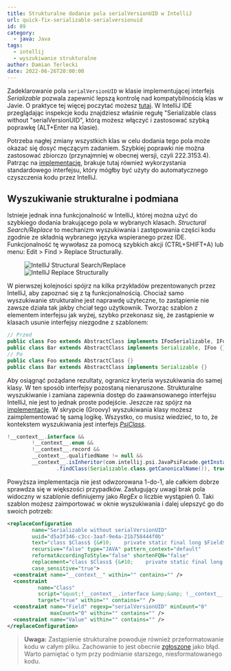 ```yaml
---
title: Strukturalne dodanie pola serialVersionUID w IntelliJ
url: quick-fix-serializable-serialversionuid
id: 89
category:
  - java: Java
tags:
  - intellij
  - wyszukiwanie strukturalne
author: Damian Terlecki
date: 2022-06-26T20:00:00
---
```


Zadeklarowanie pola `serialVersionUID` w klasie implementującej interfejs *Serializable* pozwala zapewnić lepszą kontrolę
nad kompatybilnością klas w Javie. O praktyce tej więcej poczytać możesz [tutaj](https://www.vojtechruzicka.com/explicitly-declare-serialversionuid).
W IntelliJ IDE przeglądając inspekcje kodu znajdziesz właśnie regułę "Serializable class without "serialVersionUID", którą możesz włączyć i zastosować szybką poprawkę (ALT+Enter na klasie).

Potrzeba nagłej zmiany wszystkich klas w celu dodania tego pola może okazać się dosyć męczącym zadaniem. Szybkiej poprawki
nie można zastosować zbiorczo (przynajmniej w obecnej wersji, czyli 222.3153.4). Patrząc na [implementację](https://github.com/JetBrains/intellij-community/blob/idea/222.3153.4/plugins/InspectionGadgets/src/com/siyeh/ig/serialization/SerializableInnerClassHasSerialVersionUIDFieldVisitor.java), 
brakuje tutaj również wykorzystania standardowego interfejsu, który mógłby być użyty do automatycznego czyszczenia kodu przez IntelliJ.

## Wyszukiwanie strukturalne i podmiana


Istnieje jednak inna funkcjonalność w IntelliJ, której można użyć do szybkiego dodania brakującego pola w wybranych klasach. *Structural Search/Replace*
to mechanizm wyszukiwania i zastępowania części kodu zgodnie ze składnią wybranego języka wspieranego przez IDE. Funkcjonalność tę
wywołasz za pomocą szybkich akcji (CTRL+SHIFT+A) lub menu: Edit > Find > Replace Structurally.

<figure class="flex">
<img src="/img/hq/serialversionuid-search-and-replace-structurally.png" alt="IntelliJ Structural Search/Replace" title="IntelliJ Structural Search/Replace">
<img src="/img/hq/replace-structurally-intellij.png" alt="IntelliJ Replace Structurally" title="IntelliJ Replace Structurally">
</figure>

W pierwszej kolejności spójrz na kilka przykładów prezentowanych przez IntelliJ, aby zapoznać się z tą funkcjonalnością.
Chociaż samo wyszukiwanie strukturalne jest naprawdę użyteczne, to zastąpienie nie zawsze działa tak jakby chciał tego użytkownik.
Tworząc szablon z elementem interfejsu jak wyżej, szybko przekonasz się, że zastąpienie w klasach usunie interfejsy niezgodne z szablonem:

```java
// Przed
public class Foo extends AbstractClass implements IFooSerializable, IFoo {}
public class Bar extends AbstractClass implements Serializable, IFoo {}
// Po
public class Foo extends AbstractClass {}
public class Bar extends AbstractClass implements Serializable {}
```

Aby osiągnąć pożądane rezultaty, ogranicz kryteria wyszukiwania do samej klasy. W ten sposób interfejsy pozostaną
nienaruszone. Strukturalne wyszukiwanie i zamiana zapewnia dostęp do zaawansowanego
interfejsu IntelliJ, nie jest to jednak proste podejście. Jeszcze raz spójrz na [implementację](https://github.com/JetBrains/intellij-community/blob/idea/222.3153.4/plugins/InspectionGadgets/src/com/siyeh/ig/serialization/SerializableInnerClassHasSerialVersionUIDFieldVisitor.java).
W skrypcie (Groovy) wyszukiwania klasy możesz zaimplementować tę samą logikę. Wszystko, co musisz wiedzieć, to to, że kontekstem wyszukiwania jest interfejs [*PsiClass*](https://github.com/JetBrains/intellij-community/blob/idea/222.3153.4/java/java-psi-api/src/com/intellij/psi/PsiClass.java).

```groovy
!__context__.interface &&
        !__context__.enum &&
        !__context__.record &&
        __context__.qualifiedName != null &&
        __context__.isInheritor(com.intellij.psi.JavaPsiFacade.getInstance(__context__.project)
                .findClass(Serializable.class.getCanonicalName()), true)
```

Powyższa implementacja nie jest odwzorowana 1-do-1, ale całkiem dobrze sprawdza się w większości przypadków.
Zasługujący uwagi brak pola widoczny w szablonie definiujemy jako *RegEx* o liczbie wystąpień 0.
Taki szablon możesz zaimportować w oknie wyszukiwania i dalej ulepszyć go do swoich potrzeb:

```xml
<replaceConfiguration 
        name="Serializable without serialVersionUID"
        uuid="d5a3f346-c3cc-3aaf-9e4a-21b758444f0b"
        text="class $Class$ {&#10;    private static final long $Field$ = $Value$;&#10;}"
        recursive="false" type="JAVA" pattern_context="default"
        reformatAccordingToStyle="false" shortenFQN="false"
        replacement="class $Class$ {&#10;    private static final long serialVersionUID = 1L;&#10;}&#10;"
        case_sensitive="true">
  <constraint name="__context__" within="" contains="" />
  <constraint 
          name="Class"
          script="&quot;!__context__.interface &amp;&amp; !__context__.enum &amp;&amp; !__context__.record &amp;&amp; __context__.qualifiedName != null &amp;&amp; __context__.isInheritor(com.intellij.psi.JavaPsiFacade.getInstance(__context__.project).findClass(Serializable.class.getCanonicalName()), true)&quot;"
          target="true" within="" contains="" />
  <constraint name="Field" regexp="serialVersionUID" minCount="0"
              maxCount="0" within="" contains="" />
  <constraint name="Value" within="" contains="" />
</replaceConfiguration>
```

> **Uwaga:** Zastąpienie strukturalne powoduje również przeformatowanie kodu w całym pliku. Zachowanie to jest obecnie [zgłoszone](https://youtrack.jetbrains.com/issue/IDEA-167576/Structural-replace-introduces-static-imports) jako błąd. Warto pamiętać o tym przy podmianie starszego, niesformatowanego kodu.
